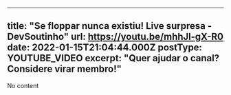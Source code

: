 ---
  title: "Se floppar nunca existiu! Live surpresa - DevSoutinho"
  url: https://youtu.be/mhhJl-gX-R0
  date: 2022-01-15T21:04:44.000Z
  postType: YOUTUBE_VIDEO
  excerpt: "Quer ajudar o canal? Considere virar membro!"
  ---
  
  No content
  